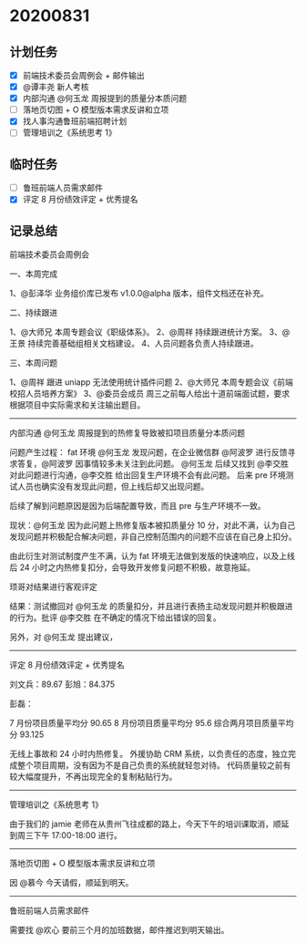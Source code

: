 # 20200831

## 计划任务

- [x] 前端技术委员会周例会 + 邮件输出
- [x] @谭丰尧 新人考核
- [x] 内部沟通 @何玉龙 周报提到的质量分本质问题
- [ ] 落地页切图 + O 模型版本需求反讲和立项
- [x] 找人事沟通鲁班前端招聘计划
- [ ] 管理培训之《系统思考 1》

## 临时任务

- [ ] 鲁班前端人员需求邮件
- [x] 评定 8 月份绩效评定 + 优秀提名

## 记录总结

前端技术委员会周例会

一、本周完成

1、@彭泽华 业务组价库已发布 v1.0.0@alpha 版本，组件文档还在补充。

二、持续跟进

1、@大师兄 本周专题会议《职级体系》。
2、@周祥 持续跟进统计方案。
3、@王景 持续完善基础组相关文档建设。
4、人员问题各负责人持续跟进。

三、本周问题

1、@周祥 跟进 uniapp 无法使用统计插件问题
2、@大师兄 本周专题会议《前端校招人员培养方案》
3、@委员会成员 周三之前每人给出十道前端面试题，要求根据项目中实际需求和关注输出题目。

---

内部沟通 @何玉龙 周报提到的热修复导致被扣项目质量分本质问题

问题产生过程：
fat 环境 @何玉龙 发现问题，在企业微信群 @阿波罗 进行反馈寻求答复，@阿波罗 因事情较多未关注到此问题。
@何玉龙 后续又找到 @李交胜 对此问题进行沟通，@李交胜 给出回复生产环境不会有此问题。
后来 pre 环境测试人员也确实没有发现此问题，但上线后却又出现问题。

后续了解到问题原因是因为后端配置导致，而且 pre 与生产环境不一致。

现状：@何玉龙 因为此问题上热修复版本被扣质量分 10 分，对此不满，认为自己发现问题并积极配合解决问题，非自己控制范围内的问题不应该在自己身上扣分。

由此衍生对测试制度产生不满，认为 fat 环境无法做到发版的快速响应，以及上线后 24 小时之内热修复扣分，会导致开发修复问题不积极，故意拖延。

顼哥对结果进行客观评定

结果：测试撤回对 @何玉龙 的质量扣分，并且进行表扬主动发现问题并积极跟进的行为。批评 @李交胜 在不确定的情况下给出错误的回复。

另外，对 @何玉龙 提出建议，

---

评定 8 月份绩效评定 + 优秀提名

刘文兵：89.67
彭旭：84.375

彭磊：

7 月份项目质量平均分 90.65
8 月份项目质量平均分 95.6
综合两月项目质量平均分 93.125

无线上事故和 24 小时内热修复。
外援协助 CRM 系统，以负责任的态度，独立完成整个项目周期，没有因为不是自己负责的系统就轻忽对待。
代码质量较之前有较大幅度提升，不再出现完全的复制粘贴行为。

---

管理培训之《系统思考 1》

由于我们的 jamie 老师在从贵州飞往成都的路上，今天下午的培训课取消，顺延到周三下午 17:00-18:00 进行。

---

落地页切图 + O 模型版本需求反讲和立项

因 @慕今 今天请假，顺延到明天。

---

鲁班前端人员需求邮件

需要找 @欢心 要前三个月的加班数据，邮件推迟到明天输出。
